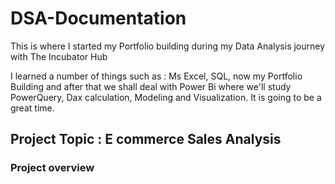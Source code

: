 # DSA-Documentation
This is where I started my Portfolio building during my Data Analysis journey with The Incubator Hub

I learned a number of things such as : Ms Excel, SQL, now my Portfolio Building and after that we shall deal with Power Bi where we'll study PowerQuery, Dax calculation, Modeling and Visualization. It is going to be a great time.

## Project Topic : E commerce Sales Analysis 

### Project overview 
